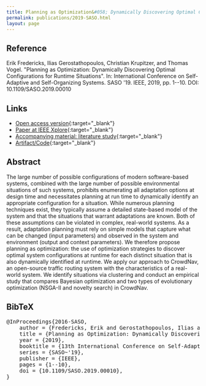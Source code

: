 ```yaml
---
title: Planning as Optimization&#058; Dynamically Discovering Optimal Configurations for Runtime Situations
permalink: publications/2019-SASO.html
layout: page
---
```


## Reference
Erik Fredericks, Ilias Gerostathopoulos, Christian Krupitzer, and Thomas Vogel. "Planning as Optimization: Dynamically Discovering Optimal Configurations for Runtime Situations". In: International Conference on Self-Adaptive and Self-Organizing Systems. SASO '19. IEEE, 2019, pp. 1--10. DOI: 10.1109/SASO.2019.00010

## Links
* [Open access version](https://arxiv.org/abs/1905.01071){:target="_blank"}
* [Paper at IEEE Xplore](https://doi.org/10.1109/SASO.2019.00010){:target="_blank"}
* [Accompanying material: literature study](https://doi.org/10.5281/zenodo.2584266){:target="_blank"}
* [Artifact/Code](https://github.com/iliasger/RTX/tree/saso19){:target="_blank"}

## Abstract
The large number of possible configurations of modern software-based systems, combined with the large number of possible environmental situations of such systems, prohibits enumerating all adaptation options at design time and necessitates planning at run time to dynamically identify an appropriate configuration for a situation. While numerous planning techniques exist, they typically assume a detailed state-based model of the system and that the situations that warrant adaptations are known. Both of these assumptions can be violated in complex, real-world systems. As a result, adaptation planning must rely on simple models that capture what can be changed (input parameters) and observed in the system and environment (output and context parameters). We therefore propose planning as optimization: the use of optimization strategies to discover optimal system configurations at runtime for each distinct situation that is also dynamically identified at runtime. We apply our approach to CrowdNav, an open-source traffic routing system with the characteristics of a real-world system. We identify situations via clustering and conduct an empirical study that compares Bayesian optimization and two types of evolutionary optimization (NSGA-II and novelty search) in CrowdNav.

## BibTeX

<div class="bibtex">
<pre>@InProceedings{2016-SASO,
    author = {Fredericks, Erik and Gerostathopoulos, Ilias and Krupitzer, Christian and Vogel, Thomas},
    title = {Planning as Optimization: Dynamically Discovering Optimal Configurations for Runtime Situations},
    year = {2019},
    booktitle = {13th International Conference on Self-Adaptive and Self-Organizing Systems},
    series = {SASO~'19},
    publisher = {IEEE},
    pages = {1--10},
    doi = {10.1109/SASO.2019.00010},
}</pre>
</div>
